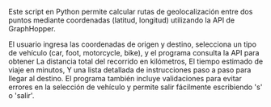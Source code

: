 Este script en Python permite calcular rutas de geolocalización entre dos puntos mediante coordenadas (latitud, longitud) utilizando la API de GraphHopper.

El usuario ingresa las coordenadas de origen y destino, selecciona un tipo de vehículo (car, foot, motorcycle, bike), y el programa consulta la API para obtener
La distancia total del recorrido en kilómetros,
El tiempo estimado de viaje en minutos,
Y una lista detallada de instrucciones paso a paso para llegar al destino.
El programa también incluye validaciones para evitar errores en la selección de vehículo y permite salir fácilmente escribiendo 's' o 'salir'.




